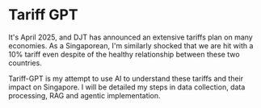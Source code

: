 # Tariff GPT
It's April 2025, and DJT has announced an extensive tariffs plan on many economies. As a Singaporean, I'm similarly shocked that we are hit with a 10% tariff even despite of the healthy relationship between these two countries.

Tariff-GPT is my attempt to use AI to understand these tariffs and their impact on Singapore. I will be detailed my steps in data collection, data processing, RAG and agentic implementation. 
